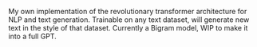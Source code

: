 My own implementation of the revolutionary transformer architecture for NLP and text generation.
Trainable on any text dataset, will generate new text in the style of that dataset.
Currently a Bigram model, WIP to make it into a full GPT.
